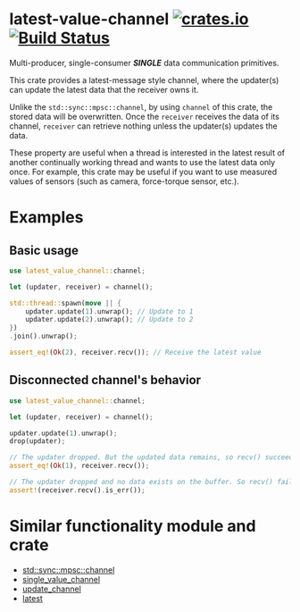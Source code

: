 # latest-value-channel [![crates.io](https://img.shields.io/crates/v/latest-value-channel.svg)](https://crates.io/crates/latest-value-channel) [![Build Status](https://travis-ci.org/Amelia10007/latest-value-channel.svg?branch=master)](https://travis-ci.org/Amelia10007/latest-value-channel)
Multi-producer, single-consumer ***SINGLE*** data communication primitives.

This crate provides a latest-message style channel, where the updater(s) can update the latest data that the receiver owns it.

Unlike the `std::sync::mpsc::channel`, by using `channel` of this crate, the stored data will be overwritten.
Once the `receiver` receives the data of its channel, `receiver` can retrieve nothing unless the updater(s) updates the data.

These property are useful when a thread is interested in the latest result of another continually working thread and wants to use the latest data only once.
For example, this crate may be useful if you want to use measured values of sensors (such as camera, force-torque sensor, etc.).

# Examples
## Basic usage
```rust
use latest_value_channel::channel;

let (updater, receiver) = channel();

std::thread::spawn(move || {
    updater.update(1).unwrap(); // Update to 1
    updater.update(2).unwrap(); // Update to 2
})
.join().unwrap();

assert_eq!(Ok(2), receiver.recv()); // Receive the latest value
```
## Disconnected channel's behavior
```rust
use latest_value_channel::channel;

let (updater, receiver) = channel();

updater.update(1).unwrap();
drop(updater);

// The updater dropped. But the updated data remains, so recv() succeeds.
assert_eq!(Ok(1), receiver.recv());

// The updater dropped and no data exists on the buffer. So recv() fails.
assert!(receiver.recv().is_err());
```

# Similar functionality module and crate
- [std::sync::mpsc::channel](https://doc.rust-lang.org/std/sync/mpsc/index.html)
- [single_value_channel](https://crates.io/crates/single_value_channel)
- [update_channel](https://crates.io/crates/update_channel)
- [latest](https://crates.io/crates/latest)
